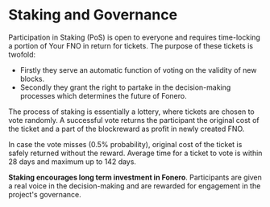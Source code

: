 # Staking and Governance

Participation in Staking (PoS) is open to everyone and requires time-locking a portion of Your FNO in return for tickets. The purpose of these tickets is twofold:

- Firstly they serve an automatic function of voting on the validity of new blocks.
- Secondly they grant the right to partake in the decision-making processes which determines the future of Fonero.

The process of staking is essentially a lottery, where tickets are chosen to vote randomly. A successful vote returns the participant the original cost of the ticket and a part of the blockreward as profit in newly created FNO.

In case the vote misses (0.5% probability), original cost of the ticket is safely returned without the reward. Average time for a ticket to vote is within 28 days and maximum up to 142 days.

**Staking encourages long term investment in Fonero**. Participants are given a
real voice in the decision-making and are rewarded for engagement in the
project's governance.

